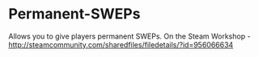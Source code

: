 # Permanent-SWEPs
Allows you to give players permanent SWEPs.
On the Steam Workshop - http://steamcommunity.com/sharedfiles/filedetails/?id=956066634
